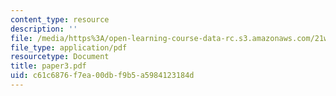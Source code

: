 ```yaml
---
content_type: resource
description: ''
file: /media/https%3A/open-learning-course-data-rc.s3.amazonaws.com/21w-730-3-expository-writing-autobiography-theory-and-practice-spring-2001/c61c6876f7ea00dbf9b5a5984123184d_paper3.pdf
file_type: application/pdf
resourcetype: Document
title: paper3.pdf
uid: c61c6876-f7ea-00db-f9b5-a5984123184d
---
```

